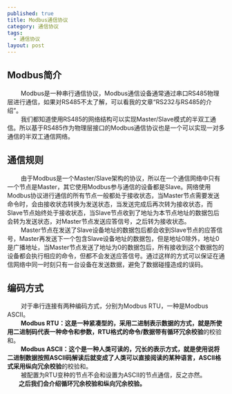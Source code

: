 ```yaml
---
published: true
title: Modbus通信协议
category: 通信协议
tags:
  - 通信协议
layout: post
---
```

## Modbus简介  
&nbsp;&nbsp;&nbsp;&nbsp;&nbsp;&nbsp;&nbsp;&nbsp;Modbus是一种串行通信协议，Modbus通信设备通常通过串口RS485物理层进行通信，如果对RS485不太了解，可以看我的文章“RS232与RS485的介绍”。  
&nbsp;&nbsp;&nbsp;&nbsp;&nbsp;&nbsp;&nbsp;&nbsp;我们都知道使用RS485的网络结构可以实现Master/Slave模式的半双工通信。所以基于RS485作为物理层接口的Modbus通信协议也是一个可以实现一对多通信的半双工通信网络。  

## 通信规则
&nbsp;&nbsp;&nbsp;&nbsp;&nbsp;&nbsp;&nbsp;&nbsp;由于Modbus是一个Master/Slave架构的协议，所以在一个通信网络中只有一个节点是Master，其它使用Modbus参与通信的设备都是Slave。网络使用Modbus协议进行通信的所有节点一般都处于接收状态，当Master节点需要发送命令时，会由接收状态转换为发送状态，当发送完成后再次转为接收状态，而Slave节点始终处于接收状态，当Slave节点收到了地址为本节点地址的数据包后会转为发送状态，对Master节点发送应答信号，之后转为接收状态。  
&nbsp;&nbsp;&nbsp;&nbsp;&nbsp;&nbsp;&nbsp;&nbsp;Master节点在发送了Slave设备地址的数据包后都会收到Slave节点的应答信号，Master再发送下一个包含Slave设备地址的数据包，但是地址0除外，地址0是广播地址，当Master节点发送了地址为0的数据包后，所有接收到这个数据包的设备都会执行相应的命令，但都不会发送应答信号。通过这样的方式可以保证在通信网络中同一时刻只有一台设备在发送数据，避免了数据碰撞造成的误码。  

## 编码方式
&nbsp;&nbsp;&nbsp;&nbsp;&nbsp;&nbsp;&nbsp;&nbsp;对于串行连接有两种编码方式，分别为Modbus RTU，一种是Modbus ASCII。  
&nbsp;&nbsp;&nbsp;&nbsp;&nbsp;&nbsp;&nbsp;&nbsp;**Modbus RTU：**这是一种紧凑型的，采用二进制表示数据的方式，就是所使用二进制码代表一种命令和参数，RTU格式的命令/数据带有**循环冗余校验**的校验和。  
&nbsp;&nbsp;&nbsp;&nbsp;&nbsp;&nbsp;&nbsp;&nbsp;**Modbus ASCII：**这个是一种人类可读的，冗长的表示方式，就是使用说将二进制数据按照ASCII码解读后就变成了人类可以直接阅读的某种语言，ASCII格式采用**纵向冗余校验**的校验和。  
&nbsp;&nbsp;&nbsp;&nbsp;&nbsp;&nbsp;&nbsp;&nbsp;被配置为RTU变种的节点不会和设置为ASCII的节点通信，反之亦然。  
**&nbsp;&nbsp;&nbsp;&nbsp;&nbsp;&nbsp;&nbsp;&nbsp;之后我们会介绍循环冗余校验和纵向冗余校验。**
